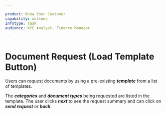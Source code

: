 ```yaml
---

product: Know Your Customer
capability: actions
infotype: task
audience: KYC Analyst, Finance Manager

---
```

# Document Request \(Load Template Button\)

Users can request documents by using a pre-existing _**template**_ from a list of templates.

The _**categories**_ and _**document types**_ being requested are listed in the template. The user clicks _**next**_ to see the request summary and can click on _**send request**_ or _**back**_.

